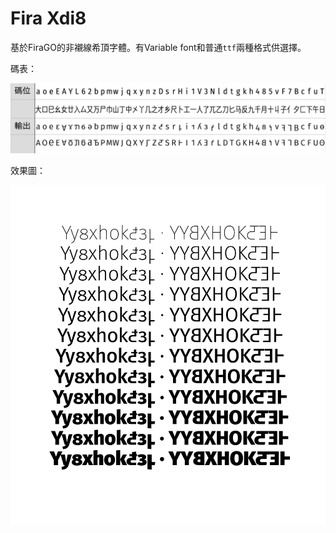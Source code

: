 # Fira Xdi8

基於FiraGO的非襯線希頂字體。有Variable font和普通`ttf`兩種格式供選擇。

碼表：

![碼表](/碼表.png)

效果圖：

![All weights](/AllWeights.png)
